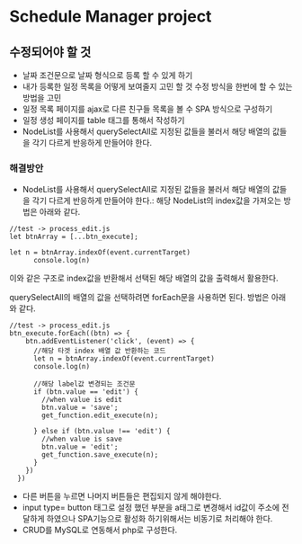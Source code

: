# Schedule Manager project
## 수정되어야 할 것
-  날짜 조건문으로 날짜 형식으로 등록 할 수 있게  하기
-  내가 등록한 일정 목록을 어떻게 보여줄지 고민 할 것 수정 방식을 한번에 할 수 있는 방법을 고민
- 일정 목록 페이지를 ajax로 다른 친구들 목록을 볼 수 SPA 방식으로 구성하기
- 일정 생성 페이지를 table 태그를 통해서 작성하기
- NodeList를 사용해서 querySelectAll로 지정된 값들을 불러서 해당 배열의 값들을 각기 다르게 반응하게 만들어야 한다. 

### 해결방안
- NodeList를 사용해서 querySelectAll로 지정된 값들을 불러서 해당 배열의 값들을 각기 다르게 반응하게 만들어야 한다.: 해당 NodeList의 index값을 가져오는 방법은 아래와 같다.
```
//test -> process_edit.js
let btnArray = [...btn_execute];

let n = btnArray.indexOf(event.currentTarget)
      console.log(n)
```
이와 같은 구조로 index값을 반환해서 선택된 해당 배열의 값을 출력해서 활용한다.

querySelectAll의 배열의 값을 선택하려면 forEach문을 사용하면 된다. 방법은 아래와 같다.
```
//test -> process_edit.js
btn_execute.forEach((btn) => {
    btn.addEventListener('click', (event) => {
      //해당 타겟 index 배열 값 반환하는 코드
      let n = btnArray.indexOf(event.currentTarget)
      console.log(n)

      //해당 label값 변경되는 조건문 
      if (btn.value == 'edit') {
        //when value is edit
        btn.value = 'save';
        get_function.edit_execute(n);

      } else if (btn.value !== 'edit') {
        //when value is save
        btn.value = 'edit';
        get_function.save_execute(n);
      }
    })
  })
```
- 다른 버튼을 누르면 나머지 버튼들은 편집되지 않게 해야한다.
- input type= button 태그로 설정 했던 부분을 a태그로 변경해서 id값이 주소에 전달하게 하였으나 SPA기능으로 활성화 하기위해서는 비동기로 처리해야 한다.
- CRUD를 MySQL로 연동해서 php로 구성한다.